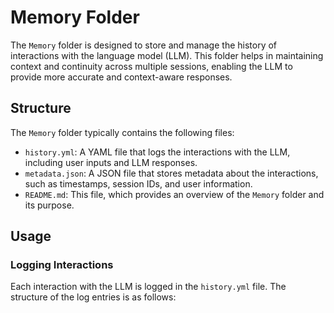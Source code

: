 # Memory Folder

The `Memory` folder is designed to store and manage the history of interactions with the language model (LLM). This folder helps in maintaining context and continuity across multiple sessions, enabling the LLM to provide more accurate and context-aware responses.

## Structure

The `Memory` folder typically contains the following files:

- `history.yml`: A YAML file that logs the interactions with the LLM, including user inputs and LLM responses.
- `metadata.json`: A JSON file that stores metadata about the interactions, such as timestamps, session IDs, and user information.
- `README.md`: This file, which provides an overview of the `Memory` folder and its purpose.

## Usage

### Logging Interactions

Each interaction with the LLM is logged in the `history.yml` file. The structure of the log entries is as follows:
